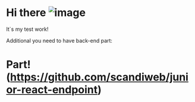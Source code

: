 # Hi there ![image](https://user-images.githubusercontent.com/68026546/151691169-9e598651-5169-423e-ac5c-029267c7e584.png)

It`s my test work! 

Additional you need to have back-end part: 

# Part!(https://github.com/scandiweb/junior-react-endpoint)